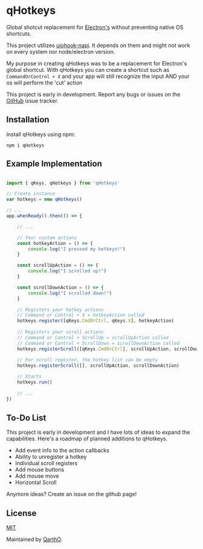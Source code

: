 # qHotkeys
Global shotcut replacement for [Electron's](https://www.electronjs.org/docs/latest/api/global-shortcut) without preventing native OS shortcuts.

This project utilizes [uiohook-napi](https://npmjs.org/uiohook-napi). It depends on them and might not work on every system nor node/electron version.

My purpose in creating qHotkeys was to be a replacement for Electron's global shortcut. With qHotkeys you can create a shortcut such as ``CommandOrControl + X`` and your app will still recognize the input AND your os will perform the 'cut' action

This project is early in development. Report any bugs or issues on the [GitHub](https://github.com/qartho/qhotkeys/issues/) issue tracker.

## Installation

Install qHotkeys using npm:

```
npm i qHotkeys
```

## Example Implementation

```JavaScript

import { qKeys, qHotkeys } from 'qHotkeys'

// Create instance
var hotkeys = new qHotkeys()

// ... 
app.whenReady().then(() => {

    // ...

    // Your custom actions
    const hotkeyAction = () => {
        console.log("I pressed my hotkeys!")
    }

    const scrollUpAction = () => {
        console.log("I scrolled up!")
    }

    const scrollDownAction = () => {
        console.log("I scrolled down!")
    }

    // Registers your hotkey actions
    // Command or Control + X = hotkeyAction called
    hotkeys.register([qKeys.CmdOrCtrl, qKeys.X], hotkeyAction)
    
    // Registers your scroll actions
    // Command or Control + ScrollUp = scrollUpAction called
    // Command or Control + ScrollDown = scrollDownAction called
    hotkeys.registerScroll([qKeys.CmdOrCtrl], scrollUpAction, scrollDownAction)
    
    // For scroll register, the hotkey list can be empty
    hotkeys.registerScroll([], scrollUpAction, scrollDownAction)

    // Starts
    hotkeys.run()
    
    // ...
})
```

## To-Do List
This project is early in development and I have lots of ideas to expand the capabilities. Here's a roadmap of planned additions to qHotkeys.

- Add event info to the action callbacks
- Ability to unregister a hotkey
- Individual scroll registers
- Add mouse buttons
- Add mouse move
- Horizontal Scroll

Anymore ideas? Create an issue on the github page!

## License

[MIT](https://github.com/QarthO/qHotkeys/blob/main/LICENSE)

Maintained by [QarthO](https://github.com/qartho).

